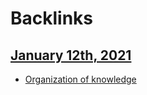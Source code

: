
# Backlinks
## [January 12th, 2021](<January 12th, 2021.md>)
-  [Organization of knowledge](<Organization of knowledge.md>)

